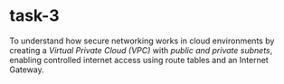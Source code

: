 # task-3
To understand how secure networking works in cloud environments by creating a *Virtual Private Cloud (VPC)* with *public and private subnets*, enabling controlled internet access using route tables and an Internet Gateway.
